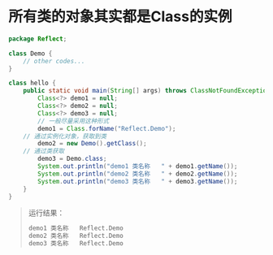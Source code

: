 # 所有类的对象其实都是Class的实例

```java
package Reflect;

class Demo {
    // other codes...
}

class hello {
    public static void main(String[] args) throws ClassNotFoundException { 
        Class<?> demo1 = null;
        Class<?> demo2 = null;
        Class<?> demo3 = null;
        // 一般尽量采用这种形式
        demo1 = Class.forName("Reflect.Demo");
	// 通过实例化对象，获取到类
        demo2 = new Demo().getClass();
	// 通过类获取
        demo3 = Demo.class;
        System.out.println("demo1 类名称   " + demo1.getName());
        System.out.println("demo2 类名称   " + demo2.getName());
        System.out.println("demo3 类名称   " + demo3.getName());
    }
}
```

> 运行结果：
>
> ```cmd
> demo1 类名称   Reflect.Demo
> demo2 类名称   Reflect.Demo
> demo3 类名称   Reflect.Demo
> ```
